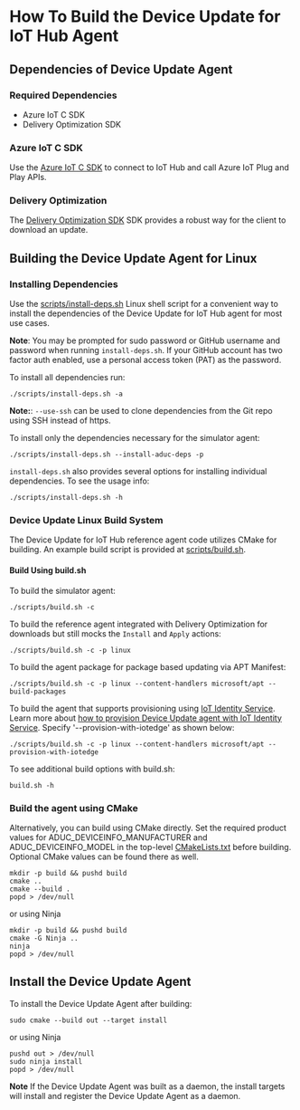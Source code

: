 # How To Build the Device Update for IoT Hub Agent

## Dependencies of Device Update Agent

### Required Dependencies

* Azure IoT C SDK
* Delivery Optimization SDK

### Azure IoT C SDK

Use the [Azure IoT C
SDK](https://github.com/Azure/azure-iot-sdk-c)
to connect to IoT Hub and call Azure IoT Plug and Play APIs.

### Delivery Optimization

The [Delivery Optimization
SDK](https://github.com/microsoft/do-client)
SDK provides a robust way for the client to download an update.

## Building the Device Update Agent for Linux

### Installing Dependencies

Use the [scripts/install-deps.sh](../../scripts/install-deps.sh) Linux shell
script for a convenient way to install the dependencies of the Device Update for IoT Hub agent for most use cases.

**Note**: You may be prompted for sudo password or GitHub username and password
when running `install-deps.sh`. If your GitHub account has two factor auth
enabled, use a personal access token (PAT) as the password.

To install all dependencies run:

```shell
./scripts/install-deps.sh -a
```

**Note:**: `--use-ssh` can be used to clone dependencies from the Git repo using SSH instead of https.

To install only the dependencies necessary for the simulator agent:

```shell
./scripts/install-deps.sh --install-aduc-deps -p
```

`install-deps.sh` also provides several options for installing individual
dependencies.  To see the usage info:

```shell
./scripts/install-deps.sh -h
```

### Device Update Linux Build System

The Device Update for IoT Hub reference agent code utilizes CMake for building. An example build script is provided at [scripts/build.sh](../../scripts/build.sh).

#### Build Using build.sh

To build the simulator agent:

```shell
./scripts/build.sh -c
```

To build the reference agent integrated with Delivery Optimization for
downloads but still mocks the `Install` and `Apply` actions:

```shell
./scripts/build.sh -c -p linux
```

To build the agent package for package based updating via APT
Manifest:

```shell
./scripts/build.sh -c -p linux --content-handlers microsoft/apt --build-packages
```
To build the agent that supports provisioning using [IoT Identity Service](https://github.com/Azure/iot-identity-service/blob/main/docs/packaging.md#installing-and-configuring-the-package). Learn more about [how to provision Device Update agent with IoT Identity Service](https://docs.microsoft.com/azure/iot-hub-device-update/device-update-agent-provisioning#how-to-provision-the-device-update-agent-as-a-module-identity). Specify '--provision-with-iotedge' as shown below:

```shell
./scripts/build.sh -c -p linux --content-handlers microsoft/apt --provision-with-iotedge
```

To see additional build options with build.sh:

```shell
build.sh -h
```

### Build the agent using CMake

Alternatively, you can build using CMake directly. Set the required product values
for ADUC_DEVICEINFO_MANUFACTURER and ADUC_DEVICEINFO_MODEL in the top-level
[CMakeLists.txt](../../CMakeLists.txt) before building.  Optional CMake values can be found there as well.

```shell
mkdir -p build && pushd build
cmake ..
cmake --build .
popd > /dev/null
```

or using Ninja

```shell
mkdir -p build && pushd build
cmake -G Ninja ..
ninja
popd > /dev/null
```

## Install the Device Update Agent

To install the Device Update Agent after building:

```shell
sudo cmake --build out --target install
```

or using Ninja

```shell
pushd out > /dev/null
sudo ninja install
popd > /dev/null
```

**Note** If the Device Update Agent was built as a daemon, the install targets will install and register the Device Update Agent as a daemon.
